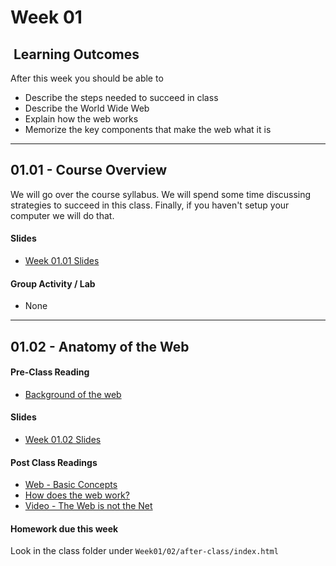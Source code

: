 # Week 01

## <i class="fa fa-star"></i>&nbsp;Learning Outcomes ###
After this week you should be able to 

- Describe the steps needed to succeed in class
- Describe the World Wide Web
- Explain how the web works
- Memorize the key components that make the web what it is

---  


## 01.01 - Course Overview 

We will go over the course syllabus. We will spend some time discussing strategies to succeed in this class. Finally, if you haven't setup your computer we will do that. 

#### Slides

- [Week 01.01 Slides](/slides/ist263-w1-1.pdf)


#### Group Activity / Lab

- None

---  
## 01.02 - Anatomy of the Web ##

#### Pre-Class Reading

- <a href="https://launchschool.com/books/http/read/background" target="_blank">Background of the web</a>

#### Slides  
- [Week 01.02 Slides](/slides/ist263-w1-2.pdf)

#### Post Class Readings
- <a href="https://www.tutorialspoint.com/web_developers_guide/web_basic_concepts.htm" target="_blank">Web - Basic Concepts</a>
- <a target="_blank" href="https://www.tutorialspoint.com/web_developers_guide/web_how_it_works.htm">How does the web work?</a>
- <a target="_blank" href="https://www.youtube.com/watch?v=scWj1BMRHUA">Video - The Web is not the Net</a>


#### Homework due this week ###

Look in the class folder under `Week01/02/after-class/index.html`

